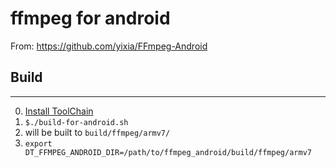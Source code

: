 ffmpeg for android
===========================================

From: https://github.com/yixia/FFmpeg-Android


## Build
-----

0. [Install ToolChain](https://github.com/peterfuture/dttv-android/wiki/1-%E5%AE%89%E8%A3%85android-arm%E4%BA%A4%E5%8F%89%E7%BC%96%E8%AF%91%E9%93%BE)
1. `$./build-for-android.sh`
2. will be built to `build/ffmpeg/armv7/`
3. `export DT_FFMPEG_ANDROID_DIR=/path/to/ffmpeg_android/build/ffmpeg/armv7`
